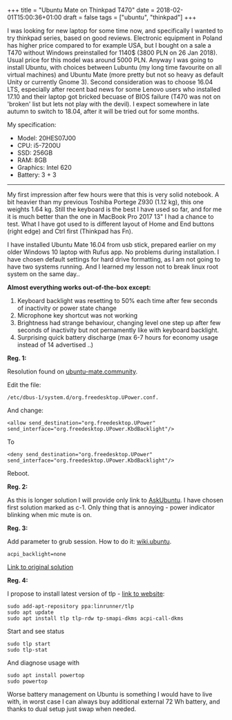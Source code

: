 +++
title = "Ubuntu Mate on Thinkpad T470"
date = 2018-02-01T15:00:36+01:00
draft = false
tags =  ["ubuntu", "thinkpad"]
+++

I was looking for new laptop for some time now, and specifically I wanted to try thinkpad series, based on good reviews. Electronic equipment in Poland has higher price compared to for example USA, but I bought on a sale a T470 without Windows preinstalled for 1140$ (3800 PLN on 26 Jan 2018). Usual price for this model was around 5000 PLN. Anyway I was going to install Ubuntu, with choices between Lubuntu (my long time favourite on all virtual machines) and Ubuntu Mate (more pretty but not so heavy as default Unity or currently Gnome 3). Second consideration was to choose 16.04 LTS, especially after recent bad news for some Lenovo users who installed 17.10 and their laptop got bricked becuase of BIOS failure (T470 was not on 'broken' list but lets not play with the devil). I expect somewhere in late autumn to switch to 18.04, after it will be tried out for some months.

<!--more-->

My specification:

- Model: 20HES07J00
- CPU: i5-7200U
- SSD: 256GB
- RAM: 8GB
- Graphics: Intel 620
- Battery: 3 + 3

---

My first impression after few hours were that this is very solid notebook. A bit heavier than my previous Toshiba Portege Z930 (1.12 kg), this one weights 1.64 kg. Still the keyboard is the best I have used so far, and for me it is much better than the one in MacBook Pro 2017 13" I had a chance to test. What I have got used to is different layout of Home and End buttons (right edge) and Ctrl first (Thinkpad has Fn).  

I have installed Ubuntu Mate 16.04 from usb stick, prepared earlier on my older Windows 10 laptop with Rufus app. No problems during installation. I have chosen default settings for hard drive formatting, as I am not going to have two systems running. And I learned my lesson not to break linux root system on the same day..

**Almost everything works out-of-the-box except:**

 1. Keyboard backlight was resetting to 50% each time after few seconds of inactivity or power state change
 2. Microphone key shortcut was not working
 3. Brightness had strange behaviour, changing level one step up after few seconds of inactivity but not pernamently like with keyboard backlight. 
 4. Surprising quick battery discharge (max 6-7 hours for economy usage instead of 14 advertised ..)

**Reg. 1:**

Resolution found on [ubuntu-mate.community][keyboard-backlight].

Edit the file:

```
/etc/dbus-1/system.d/org.freedesktop.UPower.conf.
```

And change:

```
<allow send_destination="org.freedesktop.UPower"
send_interface="org.freedesktop.UPower.KbdBacklight"/>
```

To

```
<deny send_destination="org.freedesktop.UPower"
send_interface="org.freedesktop.UPower.KbdBacklight"/>
```

Reboot.


**Reg. 2:**

As this is longer solution I will provide only link to [AskUbuntu][mic-shortcut]. I have chosen first solution marked as c-1. Only thing that is annoying - power indicator blinking when mic mute is on.

**Reg. 3:**

Add parameter to grub session. How to do it: [wiki.ubuntu][add-grub-boot-param]. 

```
acpi_backlight=none
```

[Link to original solution][brightness-level]

**Reg. 4:**

I propose to install latest version of tlp - [link to website][tlp-manager]:

```
sudo add-apt-repository ppa:linrunner/tlp
sudo apt update
sudo apt install tlp tlp-rdw tp-smapi-dkms acpi-call-dkms
```

Start and see status

```
sudo tlp start
sudo tlp-stat
```

And diagnose usage with 
```
sudo apt install powertop
sudo powertop
```

Worse battery management on Ubuntu is something I would have to live with, in worst case I can always buy additional external 72 Wh battery, and thanks to dual setup just swap when needed.  

[keyboard-backlight]: https://ubuntu-mate.community/t/keyboard-light-keeps-turning-on-after-login-and-or-unlock/6914/12
[mic-shortcut]: https://askubuntu.com/questions/125367/enabling-mic-mute-button-and-light-on-lenovo-thinkpads#Determining
[brightness-level]: https://github.com/mate-desktop/mate-power-manager/issues/216#issuecomment-330727162
[add-grub-boot-param]: https://wiki.ubuntu.com/Kernel/KernelBootParameters
[battery]: https://askubuntu.com/questions/756940/bad-battery-life-on-xubuntu-16-04-lenovo-t460s/757196
[tlp-manager]: http://linrunner.de/en/tlp/docs/tlp-linux-advanced-power-management.html